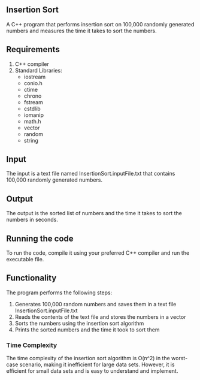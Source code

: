 ## Insertion Sort
A C++ program that performs insertion sort on 100,000 randomly generated numbers and measures the time it takes to sort the numbers.

## Requirements
1. C++ compiler
2. Standard Libraries:
    - iostream
    - conio.h
    - ctime
    - chrono
    - fstream
    - cstdlib
    - iomanip
    - math.h
    - vector
    - random
    - string

## Input
The input is a text file named InsertionSort.inputFile.txt that contains 100,000 randomly generated numbers.

## Output
The output is the sorted list of numbers and the time it takes to sort the numbers in seconds.

## Running the code
To run the code, compile it using your preferred C++ compiler and run the executable file.

## Functionality
The program performs the following steps:

1. Generates 100,000 random numbers and saves them in a text file InsertionSort.inputFile.txt
2. Reads the contents of the text file and stores the numbers in a vector
3. Sorts the numbers using the insertion sort algorithm
4. Prints the sorted numbers and the time it took to sort them

### Time Complexity
The time complexity of the insertion sort algorithm is O(n^2) in the worst-case scenario, making it inefficient for large data sets. However, it is efficient for small data sets and is easy to understand and implement.